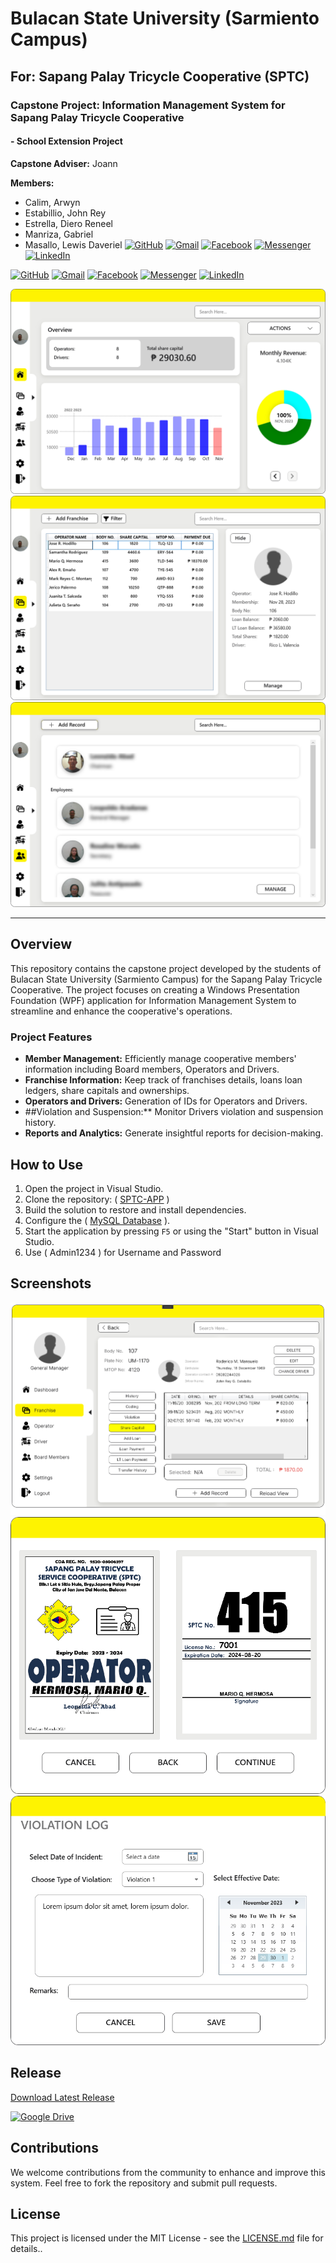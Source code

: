 # Bulacan State University (Sarmiento Campus)
## For: Sapang Palay Tricycle Cooperative (SPTC)

### Capstone Project: Information Management System for Sapang Palay Tricycle Cooperative
#### - School Extension Project

**Capstone Adviser:** Joann

**Members:**
- Calim, Arwyn
- Estabillio, John Rey   
- Estrella, Diero Reneel   
- Manriza, Gabriel   
- Masallo, Lewis Daveriel   [![GitHub](https://img.shields.io/badge/GitHub-100000?style=for-the-badge&logo=github&logoColor=white)](https://github.com/xxlllllllxx) [![Gmail](https://img.shields.io/badge/Gmail-D14836?style=for-the-badge&logo=gmail&logoColor=white)](mailto:lewismasallo@gmail.com) [![Facebook](https://img.shields.io/badge/Facebook-1877F2?style=for-the-badge&logo=facebook&logoColor=white)](https://www.facebook.com/lewismasallo) [![Messenger](https://img.shields.io/badge/Messenger-00B2FF?style=for-the-badge&logo=messenger&logoColor=white)](https://m.me/lewismasallo) [![LinkedIn](https://img.shields.io/badge/LinkedIn-0077B5?style=for-the-badge&logo=linkedin&logoColor=white)](https://www.linkedin.com/in/lewis-daveriel-masallo-0881521ba/)

[![GitHub](https://img.shields.io/badge/GitHub-100000?style=for-the-badge&logo=github&logoColor=white)](https://github.com/xxlllllllxx)
[![Gmail](https://img.shields.io/badge/Gmail-D14836?style=for-the-badge&logo=gmail&logoColor=white)](mailto:elewismasallo@gmail.com)
[![Facebook](https://img.shields.io/badge/Facebook-1877F2?style=for-the-badge&logo=facebook&logoColor=white)](https://www.facebook.com/lewismasallo)
[![Messenger](https://img.shields.io/badge/Messenger-00B2FF?style=for-the-badge&logo=messenger&logoColor=white)](https://m.me/lewismasallo)
[![LinkedIn](https://img.shields.io/badge/LinkedIn-0077B5?style=for-the-badge&logo=linkedin&logoColor=white)](https://www.linkedin.com/in/lewismasallo/)


![Project Image 1](/image/image1.png)
![Project Image 2](/image/image2.png)
![Project Image 3](/image/image3.png)

---

## Overview

This repository contains the capstone project developed by the students of Bulacan State University (Sarmiento Campus) for the Sapang Palay Tricycle Cooperative. The project focuses on creating a Windows Presentation Foundation (WPF) application for Information Management System to streamline and enhance the cooperative's operations.

### Project Features

- **Member Management:** Efficiently manage cooperative members' information including Board members, Operators and Drivers.
- **Franchise Information:** Keep track of franchises details, loans loan ledgers, share capitals and ownerships.
- **Operators and Drivers:** Generation of IDs for Operators and Drivers.
- ##Violation and Suspension:** Monitor Drivers violation and suspension history.
- **Reports and Analytics:** Generate insightful reports for decision-making.

## How to Use

1. Open the project in Visual Studio.
2. Clone the repository: ( [SPTC-APP](https://github.com/BsuscBsit/SPTC-APP.git) )
3. Build the solution to restore and install dependencies.
4. Configure the ( [MySQL Database](https://github.com/BsuscBsit/SPTC-APP.git/](https://github.com/BsuscBsit/SPTC-APP/blob/master/dtb_sptc.sql)) ).
5. Start the application by pressing `F5` or using the "Start" button in Visual Studio.
6. Use ( Admin1234 ) for Username and Password

## Screenshots

![Screenshot 1](/image/screenshot1.png)
![Screenshot 2](/image/screenshot2.png)
![Screenshot 3](/image/screenshot3.png)

## Release 
[Download Latest Release](https://github.com/yourusername/yourrepository/releases/latest)

[![Google Drive](https://img.shields.io/badge/Google%20Drive-4285F4?style=for-the-badge&logo=googledrive&logoColor=white)]([https://drive.google.com](https://drive.google.com/drive/folders/13pnI7OK6ZEpKbaUYfkcKhZDEYP2fRdwa?usp=sharing))



## Contributions

We welcome contributions from the community to enhance and improve this system. Feel free to fork the repository and submit pull requests.

## License

This project is licensed under the MIT License - see the [LICENSE.md](LICENSE.md) file for details..
